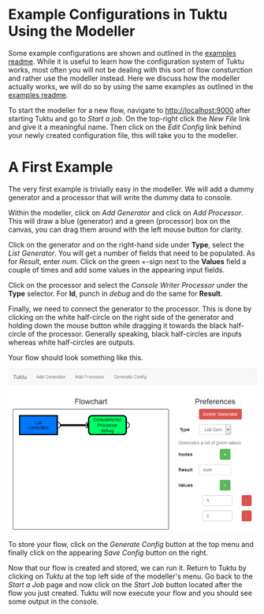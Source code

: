 Example Configurations in Tuktu Using the Modeller
=========

Some example configurations are shown and outlined in the [examples readme](examples.md). While it is useful to learn how the configuration system of Tuktu works, most often you will not be dealing with this sort of flow consturction and rather use the modeller instead. Here we discuss how the modeller actually works, we will do so by using the same examples as outlined in the [examples readme](examples.md).

To start the modeller for a new flow, navigate to [http://localhost:9000](http://localhost:9000) after starting Tuktu and go to *Start a job*. On the top-right click the *New File* link and give it a meaningful name. Then click on the *Edit Config* link behind your newly created configuration file, this will take you to the modeller.

# A First Example
The very first example is trivially easy in the modeller. We will add a dummy generator and a processor that will write the dummy data to console.

Within the modeller, click on *Add Generator* and click on *Add Processor*. This will draw a blue (generator) and a green (processor) box on the canvas, you can drag them around with the left mouse button for clarity.

Click on the generator and on the right-hand side under **Type**, select the *List Generator*. You will get a number of fields that need to be populated. As for *Result*, enter *num*. Click on the green +-sign next to the **Values** field a couple of times and add some values in the appearing input fields.

Click on the processor and select the *Console Writer Processor* under the **Type** selector. For **Id**, punch in *debug* and do the same for **Result**.

Finally, we need to connect the generator to the processor. This is done by clicking on the white half-circle on the right side of the generator and holding down the mouse button while dragging it towards the black half-circle of the processor. Generally speaking, black half-circles are inputs whereas white half-circles are outputs.

Your flow should look something like this.

![First flow example](images/examples_modeller_first.png)

To store your flow, click on the *Generate Config* button at the top menu and finally click on the appearing *Save Config* button on the right.

Now that our flow is created and stored, we can run it. Return to Tuktu by clicking on *Tuktu* at the top left side of the modeller's menu. Go back to the *Start a Job* page and now click on the *Start Job* button located after the flow you just created. Tuktu will now execute your flow and you should see some output in the console.